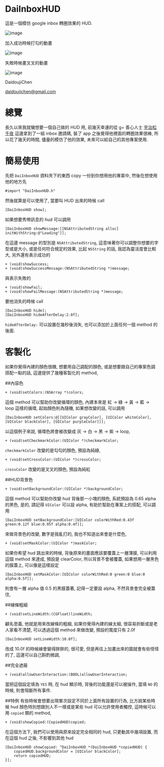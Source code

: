 DaiInboxHUD
===========

這是一個模仿 google inbox 轉圈效果的 HUD.

![image](https://s3-ap-northeast-1.amazonaws.com/daidoujiminecraft/Daidouji/DaiInboxHUD_20141106.gif)

加入成功時候打勾的動畫

![image](https://s3-ap-northeast-1.amazonaws.com/daidoujiminecraft/Daidouji/DaiInboxHUDSuccess.gif)

失敗時候畫叉叉的動畫

![image](https://s3-ap-northeast-1.amazonaws.com/daidoujiminecraft/Daidouji/DaiInboxHUDFail.gif)

DaidoujiChen

daidoujichen@gmail.com

總覽
===========
長久以來我就蠻想要一個自己做的 HUD 用, 前幾天幸運的從 g+ 善心人士 [宇治松千夜](https://plus.google.com/u/0/+%E6%88%B4%E6%B5%B7%E5%88%9A%E4%B8%AD%E5%9B%BD/auto) 這邊拿到了一組 inbox 邀請碼, 裝了 app 之後覺得他裡面的轉圈效果很棒, 所以花了幾天的時間, 儘量的模仿了他的效果, 未來可以給自己的其他專案使用.

簡易使用
===========
先把 `DaiInboxHUD` 資料夾下的東西 copy 一份到你想用他的專案中, 然後在想使用他的地方先

`````
#import "DaiInboxHUD.h"
`````
	
然後就算是可以使用了, 當要叫 HUD 出來的時候 call

`````
[DaiInboxHUD show];
`````
	
如果想要秀帶訊息的 hud 可以調用

`````
[DaiInboxHUD showMessage:[[NSAttributedString alloc] initWithString:@"Loading"]];
`````
	
在這邊 message 的型別是 `NSAttributedString`, 這意味著你可以調整你想要的字型或是大小, 或是任何符合規定的效果, 比起 `NSString` 的話, 我認為靈活度會比較大, 另外還有表示成功的

`````
+ (void)showSuccess;
+ (void)showSuccessMessage:(NSAttributedString *)message;
`````

與表示失敗的

`````
+ (void)showFail;
+ (void)showFailMessage:(NSAttributedString *)message;
`````
	
要他消失的時候 call

`````
[DaiInboxHUD hide];
[DaiInboxHUD hideAfterDelay:2.0f];
`````

`hideAfterDelay:` 可以設置在幾秒後消失, 也可以添加於上面任何一個 method 的後面.

客製化
===========
如果你覺得內建的顏色很醜, 想要用自己調配的顏色, 或是想要跟自己的專案色調搭配一點的話, 這邊提供了幾種客製化的 method,

##內容色

`````
+ (void)setColors:(NSArray *)colors;
`````

這個 method 可以幫助你改變循環的顏色, 內建本來是 紅 -> 綠 -> 黃 -> 藍 -> loop 這樣的循環, 起始顏色則為隨機, 如果想改變的話, 可以調用

`````
[DaiInboxHUD setColors:@[[UIColor grayColor], [UIColor whiteColor], [UIColor blackColor], [UIColor purpleColor]]];
`````
	
以這個例子來說, 循環色將會被改變成 灰 -> 白 -> 黑 -> 紫 -> loop,

`````
+ (void)setCheckmarkColor:(UIColor *)checkmarkColor;
`````

`checkmarkColor` 改變的是勾勾的顏色, 預設為純綠,

`````
+ (void)setCrossColor:(UIColor *)crossColor;
`````

`crossColor` 改變的是叉叉的顏色, 預設為純紅

##HUD背景色

`````
+ (void)setBackgroundColor:(UIColor *)backgroundColor;
`````

這個 method 可以幫助你改變 hud 背後那一小塊的顏色, 系統預設為 0.65 alpha 的黑色, 是的, 請記得 `UIColor` 可以設 alpha, 有助於幫助在專案上的搭配, 可以調用

`````
[DaiInboxHUD setBackgroundColor:[UIColor colorWithRed:0.43f green:0.12f blue:0.95f alpha:0.4f]];
`````
	
來做背景色的改變, 數字是我亂打的, 我也不知道出來會是什麼色,

`````
+ (void)setMaskColor:(UIColor *)maskColor;
`````

如果你希望 hud 跳出來的時候, 背後原來的畫面應該要覆蓋上一層薄膜, 可以利用這個 method 來達成, 預設是 clearColor, 所以背景不會被覆蓋, 如果想用一層黑色的膜蓋上, 可以像是這樣設定

`````
[DaiInboxHUD setMaskColor:[UIColor colorWithRed:0 green:0 blue:0 alpha:0.5f]];
`````
	
則會有一層 alpha 值 0.5 的黑膜蓋著, 記得一定要設 alpha, 不然背景會完全被蓋住,

##線條粗細

`````
+ (void)setLineWidth:(CGFloat)lineWidth;
`````

顧名思義, 他就是用來改線條的粗細, 如果你覺得內建的線太細, 很容易折斷或是老人家看不清楚, 可以透過這個 method 來做改變, 預設的寬度只有 2.0f

`````
[DaiInboxHUD setLineWidth:10.0f];
`````
	
改成 10.0f 的時候線會變得胖胖的, 很可愛, 但是再往上加畫出來的圖就會有些怪怪的了, 這邊可以自己斟酌微調,

##完全遮蔽

`````
+ (void)allowUserInteraction:(BOOL)allowUserInteraction;
`````

當把這個設定填為 `YES` 時, 在 hud 顯示時, 背後的功能還是可以被操作, 當填 `NO` 的時候, 則會阻斷所有事件.

##特例
有些時候會想要出現單次設定不同於上面所有設置的行為, 比方說某些時候 hud 顏色特別想跟別人不一樣或是某些 hud 可以允許使用者觸控, 這時候可以用 `copied` 類的 method,

`````
+ (void)showCopied:(CopiedHUD)copied;
`````

在這個方法下, 我們可以使用與原來設定完全相同的 hud, 只更動其中幾項設置, 而在這個 hud 之後, 不影響到其他 hud

`````
[DaiInboxHUD showCopied: ^DaiInboxHUD *(DaiInboxHUD *copiedHUD) {    
    copiedHUD.backgroundColor = [UIColor blackColor];
    return copiedHUD;
}];
`````
